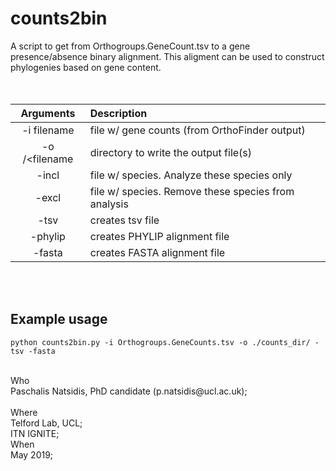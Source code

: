 # counts2bin
A script to get from Orthogroups.GeneCount.tsv to a gene presence/absence binary alignment. This aligment can be used to construct phylogenies based on gene content.
<br> 
<br> 
<br> 

Arguments    |  Description             
:-------------:|:-----------------------
-i filename | file w/ gene counts (from OrthoFinder output)
-o /<filename | directory to write the output file(s)
-incl <filename> | file w/ species. Analyze these species only
-excl <filename> | file w/ species. Remove these species from analysis
-tsv | creates tsv file
-phylip | creates PHYLIP alignment file
-fasta | creates FASTA alignment file
<br> 
<br>  
 
## Example usage

```
python counts2bin.py -i Orthogroups.GeneCounts.tsv -o ./counts_dir/ -tsv -fasta
```
 
<br>
Who<br> 
 Paschalis Natsidis, PhD candidate (p.natsidis@ucl.ac.uk); <br>
 <br>
Where<br>
 Telford Lab, UCL;<br>
 ITN IGNITE; 
  <br>
When<br> 
 May 2019; 
